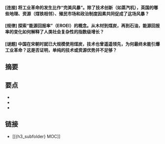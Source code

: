 #### [连接] 将工业革命的发生比作“完美风暴”。除了技术创新（如蒸汽机），英国的哪些地理、资源（煤铁相邻）、殖民市场和政治制度因素共同促成了这场风暴？


#### [规律] 探索“能源回报率”（EROEI）的概念。从木材到煤炭，再到石油，能源回报率的变化如何解释了人类社会复杂性的指数级增长？


#### [谜题] 中国在宋朝时就已大规模使用煤炭，技术也曾遥遥领先，为何最终未能引爆工业革命？这是否证明，单纯的技术或资源优势并不足够？


## 摘要


## 要点

- 
- 
- 

## 链接

- [[{h3_subfolder} MOC]]
